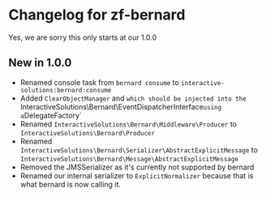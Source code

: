# Changelog for zf-bernard
 
Yes, we are sorry this only starts at our 1.0.0

## New in 1.0.0

* Renamed console task from `bernard consume` to `interactive-solutions:bernard:consume`
* Added `ClearObjectManager` and `which should be injected into the `InteractiveSolutions\Bernard\EventDispatcherInterface` using a `DelegateFactory` 
* Renamed `InteractiveSolutions\Bernard\Middleware\Producer` to `InteractiveSolutions\Bernard\Producer`
* Renamed `InteractiveSolutions\Bernard\Serializer\AbstractExplicitMessage` to `InteractiveSolutions\Bernard\Message\AbstractExplicitMessage`
* Removed the JMSSerializer as it's currently not supported by bernard
* Renamed our internal serializer to `ExplicitNormalizer` because that is what bernard is now calling it.
